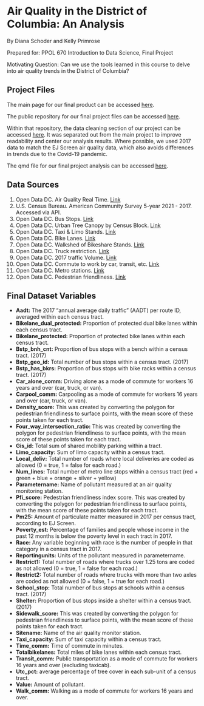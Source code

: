 # Air Quality in the District of Columbia: An Analysis
By Diana Schoder and Kelly Primrose

Prepared for: PPOL 670 Introduction to Data Science, Final Project

Motivating Question: Can we use the tools learned in this course to delve into air quality trends in the District of Columbia?

## Project Files
The main page for our final product can be accessed [here](https://kprimrose13.github.io/finalproject/finalproject.html).

The public repository for our final project files can be accessed [here](https://github.com/KPrimrose13/finalproject).

Within that repository, the data cleaning section of our project can be accessed [here](https://github.com/KPrimrose13/finalproject/blob/eaf53bac9ae6c3d7c1254675be14ca839dc25c0f/TransitDataCleaning.R). It was separated out from the main project to improve readability and center our analysis results. Where possible, we used 2017 data to match the EJ Screen air quality data, which also avoids differences in trends due to the Covid-19 pandemic.

The qmd file for our final project analysis can be accessed [here](https://github.com/KPrimrose13/finalproject/blob/0640ced3439978583b42c45cecfacceaf9047c19/finalproject.qmd).

## Data Sources

1. Open Data DC. Air Quality Real Time. [Link](https://opendata.dc.gov/datasets/DCGIS::air-quality-realtime/about) 
2. U.S. Census Bureau. American Community Survey 5-year 2021 - 2017. Accessed via API.
3. Open Data DC. Bus Stops. [Link](https://opendata.dc.gov/datasets/b6521725905c48b89c2d661649fb8692/api)
4. Open Data DC. Urban Tree Canopy by Census Block. [Link](https://opendata.dc.gov/datasets/DCGIS::urban-tree-canopy-by-census-block-in-2020/explore?location=38.893730%2C-77.014456%2C12.78)
5. Open Data DC. Taxi & Limo Stands. [Link](https://opendata.dc.gov/datasets/DCGIS::taxi-and-limousine-stands-/explore?location=38.894944%2C-77.015000%2C12.62)
6. Open Data DC. Bike Lanes. [Link](https://opendata.dc.gov/datasets/DCGIS::bicycle-lanes/explore) 
7. Open Data DC. Walkshed of Bikeshare Stands. [Link](https://opendata.dc.gov/datasets/DCGIS::walkshed-bikeshare/explore?location=38.898101%2C-77.004680%2C13.09)
8. Open Data DC. Truck restriction. [Link](https://opendata.dc.gov/datasets/DCGIS::truck-restriction/explore)
9. Open Data DC. 2017 traffic Volume. [Link](https://opendata.dc.gov/datasets/DCGIS::2017-traffic-volume/explore?location=38.892506%2C-77.020630%2C12.70)
10. Open Data DC. Commute to work by car, transit, etc. [Link](https://opendata.dc.gov/datasets/DCGIS::acs-economic-characteristics-dc-census-tract/about)
11. Open Data DC. Metro stations. [Link](https://opendata.dc.gov/datasets/DCGIS::metro-stations-district/explore?location=38.892509%2C-77.020630%2C12.70)
12. Open Data DC. Pedestrian friendliness. [Link](https://opendata.dc.gov/datasets/DCGIS::pedestrian-friendliness-index-census-blocks/explore)


## Final Dataset Variables

* **Aadt:** The 2017 “annual average daily traffic” (AADT) per route ID, averaged within each census tract.
* **Bikelane_dual_protected:** Proportion of protected dual bike lanes within each census tract.
* **Bikelane_protected:** Proportion of protected bike lanes within each census tract.
* **Bstp_bnh_cnt:** Proportion of bus stops with a bench within a census tract. (2017)
* **Bstp_geo_id:** Total number of bus stops within a census tract. (2017)
* **Bstp_has_bkrs:** Proportion of bus stops with bike racks within a census tract. (2017)
* **Car_alone_comm:** Driving alone as a mode of commute for workers 16 years and over (car, truck, or van).
* **Carpool_comm:** Carpooling as a mode of commute for workers 16 years and over (car, truck, or van).
* **Density_score:** This was created by converting the polygon for pedestrian friendliness to surface points, with the mean score of these points taken for each tract.
* **Four_way_intersection_ratio:** This was created by converting the polygon for pedestrian friendliness to surface points, with the mean score of these points taken for each tract.
* **Gis_id:** Total sum of shared mobility parking within a tract.
* **Limo_capacity:** Sum of limo capacity within a census tract.
* **Local_deliv:** Total number of roads where local deliveries are coded as allowed (0 = true, 1 = false for each road.)
* **Num_lines:** Total number of metro line stops within a census tract (red + green + blue + orange + silver + yellow)
* **Parametername:** Name of pollutant measured at an air quality monitoring station.
* **Pfi_score:** Pedestrian friendliness index score. This was created by converting the polygon for pedestrian friendliness to surface points, with the mean score of these points taken for each tract.
* **Pm25:** Amount of particulate matter measured in 2017 per census tract, according to EJ Screen.
* **Poverty_est:** Percentage of families and people whose income in the past 12 months is below the poverty level in each tract in 2017. 
* **Race:** Any variable beginning with race is the number of people in that category in a census tract in 2017.
* **Reportingunits:** Units of the pollutant measured in parametername.
* **Restrict1:** Total number of roads where trucks over 1.25 tons are coded as not allowed (0 = true, 1 = false for each road.)
* **Restrict2:** Total number of roads where trucks with more than two axles are coded as not allowed (0 = false, 1 = true for each road.)
* **School_stop:** Total number of bus stops at schools within a census tract. (2017)
* **Shelter:** Proportion of bus stops inside a shelter within a census tract. (2017)
* **Sidewalk_score:** This was created by converting the polygon for pedestrian friendliness to surface points, with the mean score of these points taken for each tract.
* **Sitename:** Name of the air quality monitor station.
* **Taxi_capacity:** Sum of taxi capacity within a census tract.
* **Time_comm:** Time of commute in minutes.
* **Totalbikelanes:** Total miles of bike lanes within each census tract.
* **Transit_comm:** Public transportation as a mode of commute for workers 16 years and over (excluding taxicab). 
* **Utc_pct:** average percentage of tree cover in each sub-unit of a census tract.
* **Value:** Amount of pollutant.
* **Walk_comm:** Walking as a mode of commute for workers 16 years and over. 



